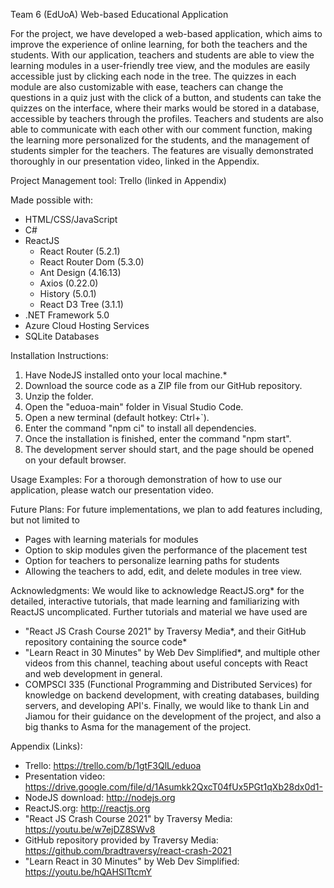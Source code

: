 Team 6 (EdUoA) Web-based Educational Application

For the project, we have developed a web-based application, which aims to improve the experience of online learning, for both the teachers and the students.
With our application, teachers and students are able to view the learning modules in a user-friendly tree view, and the modules are easily accessible just by clicking each node in the tree.
The quizzes in each module are also customizable with ease, teachers can change the questions in a quiz just with the click of a button, and students can take the quizzes on the interface, where their marks would be stored in a database, accessible by teachers through the profiles.
Teachers and students are also able to communicate with each other with our comment function, making the learning more personalized for the students, and the management of students simpler for the teachers.
The features are visually demonstrated thoroughly in our presentation video, linked in the Appendix.

Project Management tool: Trello (linked in Appendix)

Made possible with:
- HTML/CSS/JavaScript
- C#
- ReactJS
    - React Router (5.2.1)
    - React Router Dom (5.3.0)
    - Ant Design (4.16.13)
    - Axios (0.22.0)
    - History (5.0.1)
    - React D3 Tree (3.1.1)
- .NET Framework 5.0
- Azure Cloud Hosting Services
- SQLite Databases

Installation Instructions:
1. Have NodeJS installed onto your local machine.*
2. Download the source code as a ZIP file from our GitHub repository.
3. Unzip the folder.
4. Open the "eduoa-main" folder in Visual Studio Code.
5. Open a new terminal (default hotkey: Ctrl+`).
6. Enter the command "npm ci" to install all dependencies.
7. Once the installation is finished, enter the command "npm start".
8. The development server should start, and the page should be opened on your default browser.

Usage Examples:
For a thorough demonstration of how to use our application, please watch our presentation video.

Future Plans:
For future implementations, we plan to add features including, but not limited to
- Pages with learning materials for modules
- Option to skip modules given the performance of the placement test
- Option for teachers to personalize learning paths for students
- Allowing the teachers to add, edit, and delete modules in tree view.

Acknowledgments:
We would like to acknowledge ReactJS.org* for the detailed, interactive tutorials, that made learning and familiarizing with ReactJS uncomplicated.
Further tutorials and material we have used are
- "React JS Crash Course 2021" by Traversy Media*, and their GitHub repository containing the source code*
- "Learn React in 30 Minutes" by Web Dev Simplified*, and multiple other videos from this channel, teaching about useful concepts with React and web development in general.
- COMPSCI 335 (Functional Programming and Distributed Services) for knowledge on backend development, with creating databases, building servers, and developing API's.
Finally, we would like to thank Lin and Jiamou for their guidance on the development of the project, and also a big thanks to Asma for the management of the project.

Appendix (Links):
- Trello: https://trello.com/b/1gtF3QlL/eduoa
- Presentation video: https://drive.google.com/file/d/1Asumkk2QxcT04fUx5PGt1qXb28dx0d1-
- NodeJS download: http://nodejs.org
- ReactJS.org: http://reactjs.org
- "React JS Crash Course 2021" by Traversy Media: https://youtu.be/w7ejDZ8SWv8
- GitHub repository provided by Traversy Media: https://github.com/bradtraversy/react-crash-2021
- "Learn React in 30 Minutes" by Web Dev Simplified: https://youtu.be/hQAHSlTtcmY
